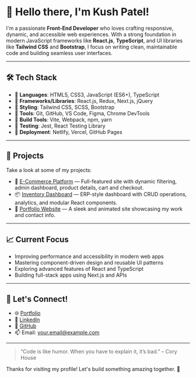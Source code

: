 # 👋 Hello there, I'm Kush Patel!

I'm a passionate **Front-End Developer** who loves crafting responsive, dynamic, and accessible web experiences. With a strong foundation in modern JavaScript frameworks like **React.js**, **TypeScript**, and UI libraries like **Tailwind CSS** and **Bootstrap**, I focus on writing clean, maintainable code and building seamless user interfaces.

---

## 🛠️ Tech Stack

- 🔹 **Languages**: HTML5, CSS3, JavaScript (ES6+), TypeScript
- 🔹 **Frameworks/Libraries**: React.js, Redux, Next.js, jQuery
- 🔹 **Styling**: Tailwind CSS, SCSS, Bootstrap
- 🔹 **Tools**: Git, GitHub, VS Code, Figma, Chrome DevTools
- 🔹 **Build Tools**: Vite, Webpack, npm, yarn
- 🔹 **Testing**: Jest, React Testing Library
- 🔹 **Deployment**: Netlify, Vercel, GitHub Pages

---

## 🚀 Projects

Take a look at some of my projects:

- 🛒 [E-Commerce Platform](https://your-live-site.com) — Full-featured site with dynamic filtering, admin dashboard, product details, cart and checkout.
- 📦 [Inventory Dashboard](https://your-inventory-link.com) — ERP-style dashboard with CRUD operations, analytics, and modular React components.
- 🎨 [Portfolio Website](https://your-portfolio.com) — A sleek and animated site showcasing my work and contact info.

---

## 📈 Current Focus

- Improving performance and accessibility in modern web apps
- Mastering component-driven design and reusable UI patterns
- Exploring advanced features of React and TypeScript
- Building full-stack apps using Next.js and APIs

---

## 🤝 Let's Connect!

- 🌐 [Portfolio](https://your-portfolio.com)
- 💼 [LinkedIn](https://linkedin.com/in/yourusername)
- 📁 [GitHub](https://github.com/yourusername)
- 📫 Email: your.email@example.com

---

> “Code is like humor. When you have to explain it, it’s bad.” – Cory House

Thanks for visiting my profile! Let's build something amazing together. 🚀
